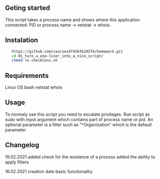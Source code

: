 ## Geting started
This script takes a process name and shows where this application connected:
PID or process name -> netstat -> whois.
## Instalation
```sh
   https://github.com/courses4f436fb192f4/homework.git
   cd 01_turn_a_one-liner_into_a_nice_script/
   chmod +x checkCons.sh
```

## Requirements
Linux OS
bash
netstat
whois

## Usage
To normaly use this script you need to escalate privileges.
Run script as sudo with input argument which contains
part of process name or pid. An optional parameter is a filter
such as "^Organization" which is the default parameter

## Changelog

19.02.2021
added check for the existence of a process
added the ability to apply filters

16.02.2021
creation date
basic functionality
